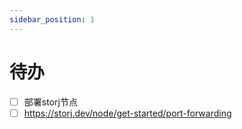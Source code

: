 ```yaml
---
sidebar_position: 1
---
```

# 待办

- [ ] 部署storj节点
- [ ] https://storj.dev/node/get-started/port-forwarding